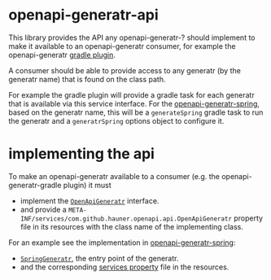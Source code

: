 # openapi-generatr-api

This library provides the API any openapi-generatr-? should implement to make it available to an
openapi-generatr consumer, for example the openapi-generatr [gradle plugin][generatr-gradle]. 

A consumer should be able to provide access to any generatr (by the generatr name) that is found on
the class path.

For example the gradle plugin will provide a gradle task for each generatr that is available
via this service interface. For the [openapi-generatr-spring][generatr-spring], based on the generatr
name, this will be a `generateSpring` gradle task to run the generatr and a `generatrSpring` options
object to configure it.


# implementing the api
 
To make an openapi-generatr available to a consumer (e.g. the openapi-generatr-gradle plugin) it must
- implement the [`OpenApiGeneratr`][generatr-api] interface.
- and provide a `META-INF/services/com.github.hauner.openapi.api.OpenApiGeneratr` property file in its
 resources with the class name of the implementing class.

For an example see the implementation in [openapi-generatr-spring][generatr-spring]:
- [`SpringGeneratr`][generatr-spring-api-impl], the entry point of the
generatr.
- and the corresponding [services property][generatr-spring-api-props] file in the resources.   

[generatr-gradle]: https://github.com/hauner/openapi-generatr-gradle
[generatr-spring]: https://github.com/hauner/openapi-generatr-spring
[generatr-spring-api-impl]: https://github.com/hauner/openapi-generatr-gradle/tree/master/src/groovy/com/github/hauner/openapi/spring/generatr/SpringGeneratr.groovy
[generatr-spring-api-props]: https://github.com/hauner/openapi-generatr-gradle/tree/master/src/main/META-INF/services/com.github.hauner.openapi.api.OpenApiGeneratr
[generatr-api]: https://github.com/hauner/openapi-generatr-api/tree/master/src/main/java/com/github/hauner/openapi/api/OpenApiGeneratr.java
